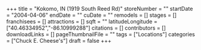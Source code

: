 +++
title = "Kokomo, IN (1919 South Reed Rd)"
storeNumber = ""
startDate = "2004-04-06"
endDate = ""
cuDate = ""
remodels = []
stages = []
franchisees = []
attractions = []
sqft = ""
latitudeLongitude = ["40.46334952","-86.10999288"]
citations = []
contributors = []
downloadLinks = []
pageThumbnailFile = ""
tags = ["Locations"]
categories = ["Chuck E. Cheese's"]
draft = false
+++
